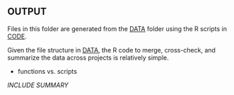 ## OUTPUT

Files in this folder are generated from the [DATA](https://github.com/SOLV-Code/Open-Source-Env-Cov-PacSalmon/tree/main/DATA) folder using the R scripts in [CODE](https://github.com/SOLV-Code/Open-Source-Env-Cov-PacSalmon/tree/main/CODE).


Given the file structure in [DATA](https://github.com/SOLV-Code/Open-Source-Env-Cov-PacSalmon/tree/main/DATA), the R code to merge, cross-check, and summarize the data across projects is relatively simple.

* functions vs. scripts

*INCLUDE SUMMARY*



